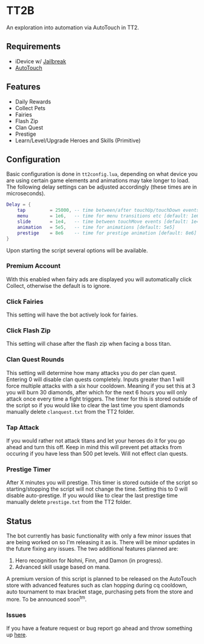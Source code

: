 # TT2B #

An exploration into automation via AutoTouch in TT2. 

## Requirements

 * iDevice w/ [Jailbreak](https://www.reddit.com/r/jailbreak/)
 * [AutoTouch](https://autotouch.net)

## Features

 * Daily Rewards
 * Collect Pets
 * Fairies
 * Flash Zip
 * Clan Quest
 * Prestige
 * Learn/Level/Upgrade Heroes and Skills (Primitive)

## Configuration

Basic configuration is done in ```tt2config.lua```, depending on what device you are using certain game elements and animations may take longer to load. The following delay settings can be adjusted accordingly (these times are in microseconds). 

```lua
Delay = {
	tap 		= 25000, -- time between/after touchUp/touchDown events [default: 25000]
	menu		= 1e6,   -- time for menu transitions etc [default: 1e6]
	slide 		= 1e4,   -- time between touchMove events [default: 1e4]
	animation 	= 5e5,   -- time for animations [default: 5e5]
    prestige    = 8e6    -- time for prestige animation [default: 8e6]
}
```

Upon starting the script several options will be available. 

### Premium Account
With this enabled when fairy ads are displayed you will automatically click Collect, otherwise the default is to ignore.
### Click Fairies
This setting will have the bot actively look for fairies.
### Click Flash Zip
This setting will chase after the flash zip when facing a boss titan.
### Clan Quest Rounds
This setting will determine how many attacks you do per clan quest. Entering 0 will disable clan quests completely. Inputs greater than 1 will force multiple attacks with a six hour cooldown. Meaning if you set this at 3 you will burn 30 diamonds, after which for the next 6 hours you will only attack once every time a fight triggers. The timer for this is stored outside of the script so if you would like to clear the last time you spent diamonds manually delete ```clanquest.txt``` from the TT2 folder.
### Tap Attack
If you would rather not attack titans and let your heroes do it for you go ahead and turn this off. Keep in mind this will prevent pet attacks from occuring if you have less than 500 pet levels. Will not effect clan quests.
### Prestige Timer
After X minutes you will prestige. This timer is stored outside of the script so starting/stopping the script will not change the time. Setting this to 0 will disable auto-prestige. If you would like to clear the last prestige time manually delete ```prestige.txt``` from the TT2 folder. 

## Status
The bot currently has basic functionality with only a few minor issues that are being worked on so I'm releasing it as is. There will be minor updates in the future fixing any issues. The two additional features planned are:

 1. Hero recognition for Nohni, Finn, and Damon (in progress).
 2. Advanced skill usage based on mana.

A premium version of this script is planned to be released on the AutoTouch store with advanced features such as clan hopping during cq cooldown, auto tournament to max bracket stage, purchasing pets from the store and more. To be announced soon<sup>tm</sup>. 

### Issues
If you have a feature request or bug report go ahead and throw something up [here](https://github.com/kaijxc/TT2B/issues/new). 